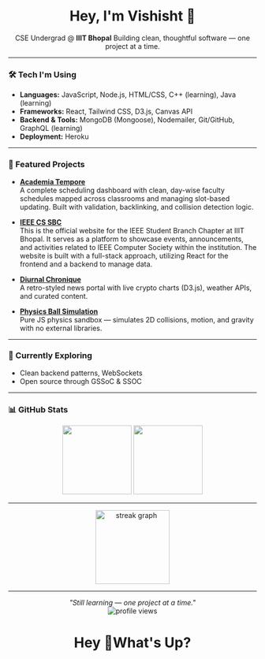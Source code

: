 <h1 align="center">Hey, I'm Vishisht 👋</h1>

<p align="center">
  CSE Undergrad @ <b>IIIT Bhopal</b>
  Building clean, thoughtful software — one project at a time.
</p>

---

### 🛠️ Tech I'm Using

- **Languages:** JavaScript, Node.js, HTML/CSS, C++ (learning), Java (learning)
- **Frameworks:** React, Tailwind CSS, D3.js, Canvas API
- **Backend & Tools:** MongoDB (Mongoose), Nodemailer, Git/GitHub, GraphQL (learning)
- **Deployment:** Heroku

---

### 🚀 Featured Projects

- **[Academia Tempore](https://github.com/Vishisht-Dwivedi/Academia_Tempore)**  
  A complete scheduling dashboard with clean, day-wise faculty schedules mapped across classrooms and managing slot-based updating. Built with validation, backlinking, and collision detection logic.
  
- **[IEEE CS SBC](https://github.com/Vishisht-Dwivedi/IIITB-IEEE-SBC)**  
  This is the official website for the IEEE Student Branch Chapter at IIIT Bhopal. It serves as a platform to showcase events, announcements, and activities related to IEEE Computer Society within the institution. The website is built with a full-stack approach, utilizing React for the frontend and a backend to manage data.
  
- **[Diurnal Chronique](https://github.com/Vishisht-Dwivedi/diurnal-chronique)**  
  A retro-styled news portal with live crypto charts (D3.js), weather APIs, and curated content.

- **[Physics Ball Simulation](https://github.com/Vishisht-Dwivedi/Physics-simulation-using-balls)**  
  Pure JS physics sandbox — simulates 2D collisions, motion, and gravity with no external libraries.

---

### 🔭 Currently Exploring

- Clean backend patterns, WebSockets
- Open source through GSSoC & SSOC

---

### 📊 GitHub Stats

<p align="center">
  <img src="https://github-readme-stats.vercel.app/api?username=Vishisht-Dwivedi&show_icons=true&theme=github_dark&hide_border=true" height="140" />
  <img src="https://github-readme-stats.vercel.app/api/top-langs/?username=Vishisht-Dwivedi&layout=compact&theme=github_dark&hide_border=true" height="140" />
</p>

---

<div align="center">
  <img src="https://streak-stats.demolab.com?user=Vishisht-Dwivedi&locale=en&mode=daily&theme=dracula&hide_border=false&border_radius=5&order=3" height="150" alt="streak graph"  />
</div>

---

<p align="center">
  <i>"Still learning — one project at a time."</i><br>
  <img src="https://komarev.com/ghpvc/?username=Vishisht-Dwivedi&style=flat-square&color=blue" alt="profile views" />
</p>
<h1 align="center">Hey 👋What's Up?</h1>
